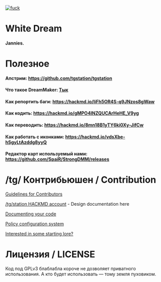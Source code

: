 [![fuck](https://travis-ci.com/frosty-dev/white-dream-main.svg?branch=master)](https://travis-ci.com/frosty-dev/white-dream-main)
# White Dream
#### Jannies.

# Полезное
#### Апстрим: https://github.com/tgstation/tgstation
#### Что такое DreamMaker: [Тык](https://ss13.pp.ua/forum/index.php?/topic/7-%D1%87%D1%82%D0%BE-%D1%82%D0%B0%D0%BA%D0%BE%D0%B5-dreammaker-%D0%B4%D0%BB%D1%8F-%D0%B4%D0%B5%D1%82%D0%B5%D0%B9-%D0%BE%D1%82-20-%D1%82%D0%B8-%D0%BB%D0%B5%D1%82/)
#### Как репортить баги: https://hackmd.io/IiFh5OR4S-q9JNzos8gWaw
#### Как кодить: https://hackmd.io/gMPO4INZQUCArHeHE_V9yg
#### Как переводить: https://hackmd.io/8mn18B1yTY6ki0Xy-JifCw
#### Как работать с иконками: https://hackmd.io/vdsXbe-hSgyLtAzddg8yyQ
#### Редактор карт используемый нами: https://github.com/SpaiR/StrongDMM/releases

# /tg/ Контрибьюшен / Contribution
[Guidelines for Contributors](.github/CONTRIBUTING.md)

[/tg/station HACKMD account](https://hackmd.io/@tgstation) - Design documentation here

[Documenting your code](.github/AUTODOC_GUIDE.md)

[Policy configuration system](.github/POLICYCONFIG.md)

[Interested in some starting lore?](https://github.com/tgstation/common_core)

# Лицензия / LICENSE
Код под GPLv3 блаблабла короче не дозволяет приватного использования. А кто будет использовать — тому земля пуховиком.
